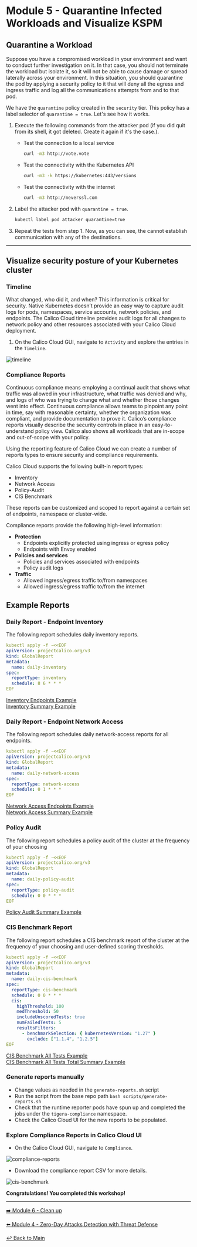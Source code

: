# Module 5 - Quarantine Infected Workloads and Visualize KSPM

## Quarantine a Workload

Suppose you have a compromised workload in your environment and want to conduct further investigation on it. In that case, you should not terminate the workload but isolate it, so it will not be able to cause damage or spread laterally across your environment. In this situation, you should quarantine the pod by applying a security policy to it that will deny all the egress and ingress traffic and log all the communications attempts from and to that pod.

We have the `quarantine` policy created in the `security` tier. This policy has a label selector of `quarantine = true`. Let's see how it works.

1. Execute the following commands from the attacker pod (if you did quit from its shell, it got deleted. Create it again if it's the case.).

   - Test the connection to a local service

     ```bash
     curl -m3 http://vote.vote
     ```

   - Test the connectivity with the Kubernetes API

     ```bash
     curl -m3 -k https://kubernetes:443/versions
     ```  

   - Test the connectivity with the internet

     ```bash
     curl -m3 http://neverssl.com
     ```  

2. Label the attacker pod with `quarantine = true`.

   ```bash
   kubectl label pod attacker quarantine=true
   ```

3. Repeat the tests from step 1. Now, as you can see, the cannot establish communication with any of the destinations.

---

## Visualize security posture of your Kubernetes cluster

### Timeline

What changed, who did it, and when? This information is critical for security. Native Kubernetes doesn’t provide an easy way to capture audit logs for pods, namespaces, service accounts, network policies, and endpoints. The Calico Cloud timeline provides audit logs for all changes to network policy and other resources associated with your Calico Cloud deployment.

1. On the Calico Cloud GUI, navigate to `Activity` and explore the entries in the `Timeline`.

![timeline](https://github.com/tigera-solutions/cc-aks-detect-block-network-attacks/assets/104035488/27bfeaff-4c1a-4d3d-b5c4-5234ecb13a52)

### Compliance Reports

Continuous compliance means employing a continual audit that shows what traffic was allowed in your infrastructure, what traffic was denied and why, and logs of who was trying to change what and whether those changes went into effect. Continuous compliance allows teams to pinpoint any point in time, say with reasonable certainty, whether the organization was compliant, and provide documentation to prove it. Calico’s compliance reports visually describe the security controls in place in an easy-to-understand policy view. Calico also shows all workloads that are in-scope and out-of-scope with your policy.

Using the reporting feature of Calico Cloud we can create a number of reports types to ensure security and compliance requirements.

Calico Cloud supports the following built-in report types:

- Inventory
- Network Access
- Policy-Audit
- CIS Benchmark

These reports can be customized and scoped to report against a certain set of endpoints, namespace or cluster-wide.

Compliance reports provide the following high-level information:

- **Protection**
  - Endpoints explicitly protected using ingress or egress policy
  - Endpoints with Envoy enabled
- **Policies and services**
  - Policies and services associated with endpoints
  - Policy audit logs
- **Traffic**
  - Allowed ingress/egress traffic to/from namespaces
  - Allowed ingress/egress traffic to/from the internet

## Example Reports

### Daily Report - Endpoint Inventory

The following report schedules daily inventory reports.

```yaml
kubectl apply -f -<<EOF
apiVersion: projectcalico.org/v3
kind: GlobalReport
metadata:
  name: daily-inventory
spec:
  reportType: inventory
  schedule: 8 6 * * *
EOF
```

[Inventory Endpoints Example](../compliance-reporting/inventory-endpoints.csv)<br>
[Inventory Summary Example](../compliance-reporting/inventory-summary.csv)

### Daily Report - Endpoint Network Access

The following report schedules daily network-access reports for all endpoints.

```yaml
kubectl apply -f -<<EOF
apiVersion: projectcalico.org/v3
kind: GlobalReport
metadata:
  name: daily-network-access
spec:
  reportType: network-access
  schedule: 0 1 * * *
EOF
```

[Network Access Endpoints Example](../compliance-reporting/network-access-endpoints.csv)<br>
[Network Access Summary Example](../compliance-reporting/network-access-summary.csv)

### Policy Audit

The following report schedules a policy audit of the cluster at the frequency of your choosing

```yaml
kubectl apply -f -<<EOF
apiVersion: projectcalico.org/v3
kind: GlobalReport
metadata:
  name: daily-policy-audit
spec:
  reportType: policy-audit
  schedule: 0 0 * * *
EOF
```

[Policy Audit Summary Example](../compliance-reporting/policy-audit-summary.csv)

### CIS Benchmark Report

The following report schedules a CIS benchmark report of the cluster at the frequency of your choosing and user-defined scoring thresholds.

```yaml
kubectl apply -f -<<EOF
apiVersion: projectcalico.org/v3
kind: GlobalReport
metadata:
  name: daily-cis-benchmark
spec:
  reportType: cis-benchmark
  schedule: 0 0 * * *
  cis:
    highThreshold: 100
    medThreshold: 50
    includeUnscoredTests: true
    numFailedTests: 5
    resultsFilters:
      - benchmarkSelection: { kubernetesVersion: "1.27" }
        exclude: ["1.1.4", "1.2.5"]
EOF
```

[CIS Benchmark All Tests Example](../compliance-reporting/cis-benchmark-all-tests.csv)<br>
[CIS Benchmark All Tests Total Summary Example](../compliance-reporting/cis-benchmark-total-summary.csv)

### Generate reports manually

- Change values as needed in the ```generate-reports.sh``` script
- Run the script from the base repo path ```bash scripts/generate-reports.sh```
- Check that the runtime reporter pods have spun up and completed the jobs under the ```tigera-compliance``` namespace.
- Check the Calico Cloud UI for the new reports to be populated.

### Explore Compliance Reports in Calico Cloud UI

- On the Calico Cloud GUI, navigate to `Compliance`.

![compliance-reports](https://user-images.githubusercontent.com/104035488/192358634-c873ffb5-f874-495f-8ba4-79806ff84654.gif)

- Download the compliance report CSV for more details.

![cis-benchmark](https://user-images.githubusercontent.com/104035488/192358645-ab77c305-0a9d-4242-b37f-972dc22b4d84.gif)

**Congratulations! You completed this workshop!**

---

[:arrow_right: Module 6 - Clean up](module-6-clean-up.md)  <br>

[:arrow_left: Module 4 - Zero-Day Attacks Detection with Threat Defense](module-4-threat-defense.md)  <br>

[:leftwards_arrow_with_hook: Back to Main](../README.md)  
